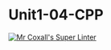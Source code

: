 # Unit1-04-CPP
[![Mr Coxall's Super Linter](https://github.com/ICS3U-Programming-MarcusW/Unit1-04-CPP/workflows/Mr%20Coxall's%20Super%20Linter/badge.svg)](https://github.com/ICS3U-Programming-MarcusW/Unit1-04-CPP/actions/)
